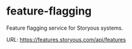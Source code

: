 # feature-flagging
Feature flagging service for Storyous systems.

*URL*: https://features.storyous.com/api/features
